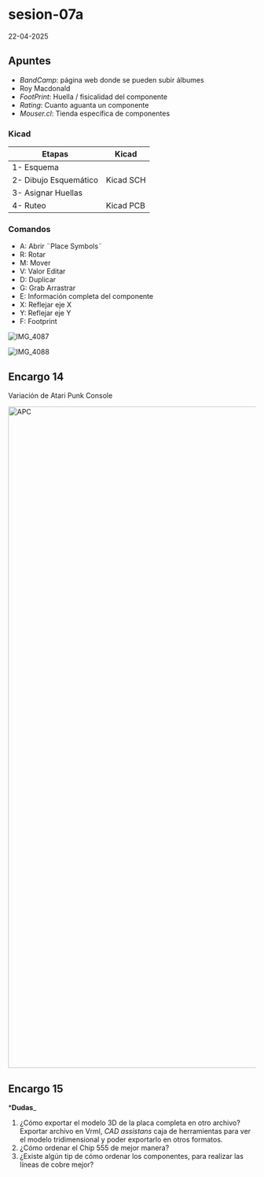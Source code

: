 # sesion-07a

22-04-2025

## Apuntes

* _BandCamp_: página web donde se pueden subir álbumes
* Roy Macdonald
* _FootPrint_: Huella / fisicalidad del componente
* _Rating_: Cuanto aguanta un componente
* _Mouser.cl_: Tienda específica de componentes

### Kicad

| Etapas | Kicad |
|------------|---|
| 1- Esquema | |
| 2- Dibujo Esquemático | Kicad SCH |
| 3- Asignar Huellas | |
| 4- Ruteo | Kicad PCB |

### Comandos

* A: Abrir ¨Place Symbols¨
* R: Rotar
* M: Mover
* V: Valor Editar
* D: Duplicar
* G: Grab Arrastrar
* E: Información completa del componente
* X: Reflejar eje X
* Y: Reflejar eje Y
* F: Footprint

![IMG_4087](https://github.com/user-attachments/assets/08b57278-2d4a-4cc1-9e51-9b2bbeea522e)

![IMG_4088](https://github.com/user-attachments/assets/ed89da2f-0c2a-4258-bc0f-04ebc3d85d46)

## Encargo 14

Variación de Atari Punk Console

<img width="1346" alt="APC" src="https://github.com/user-attachments/assets/c0d6fcf5-a430-4ba8-a61a-db72f32f60f8" />

## Encargo 15

***Dudas**_

1. ¿Cómo exportar el modelo 3D de la placa completa en otro archivo? Exportar archivo en Vrml, _CAD assistans_ caja de herramientas para ver el modelo tridimensional y poder exportarlo en otros formatos.
2. ¿Cómo ordenar el Chip 555 de mejor manera?
3. ¿Existe algún tip de cómo ordenar los componentes, para realizar las líneas de cobre mejor?
